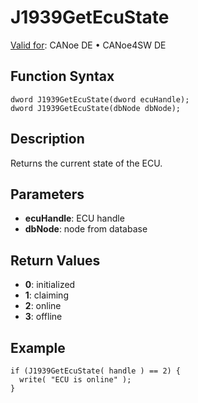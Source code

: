 # J1939GetEcuState

[Valid for](../../../../Shared/FeatureAvailability.md): CANoe DE • CANoe4SW DE

## Function Syntax

```plaintext
dword J1939GetEcuState(dword ecuHandle);
dword J1939GetEcuState(dbNode dbNode);
```

## Description

Returns the current state of the ECU.

## Parameters

- **ecuHandle**: ECU handle
- **dbNode**: node from database

## Return Values

- **0**: initialized
- **1**: claiming
- **2**: online
- **3**: offline

## Example

```plaintext
if (J1939GetEcuState( handle ) == 2) {
  write( "ECU is online" );
}
```
